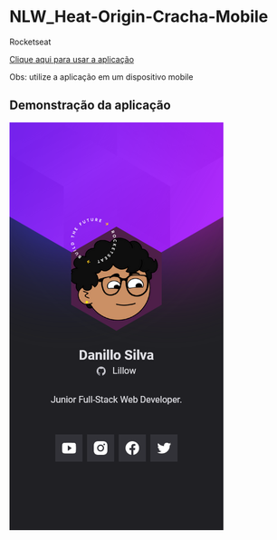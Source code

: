 # NLW_Heat-Origin-Cracha-Mobile

Rocketseat

<a href="https://nlw-heat-cracha-mobile.netlify.app/">Clique aqui para usar a aplicação</a>
<p>Obs: utilize a aplicação em um dispositivo mobile</p>

## Demonstração da aplicação

![image](/images/cracha3.png)
